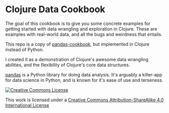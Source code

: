 Clojure Data Cookbook
===============

The goal of this cookbook is to give you some concrete examples for getting started with data wrangling and exploration in Clojure. These are examples with real-world data, and all the bugs and weirdness that entails.

This repo is a copy of [pandas-cookbook](https://github.com/jvns/pandas-cookbook), but implemented in Clojure instead of Python.

I created it as a demonstration of Clojure's awesome data wrangling abilities, and the flexibility of Clojure's core data structures.

[pandas](http://pandas.pydata.org/) is a Python library for doing
data analysis. It's arguably a killer-app for data science in Python, and is known for it's ease of use and terseness.


<a rel="license" href="http://creativecommons.org/licenses/by-sa/4.0/"><img alt="Creative Commons License" style="border-width:0" src="http://i.creativecommons.org/l/by-sa/4.0/88x31.png" /></a><br />

This work is licensed under a [Creative Commons Attribution-ShareAlike 4.0 International License](http://creativecommons.org/licenses/by-sa/4.0/)
